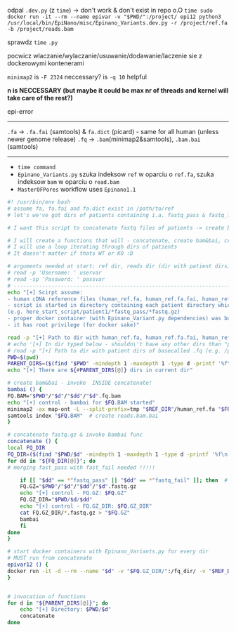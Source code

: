 
odpal `.dev.py` (z `time`)  -> don't work & don't exist in repo o.O
`time sudo docker run -it --rm --name epivar -v "$PWD/":/project/ epi12 python3 /usr/local/bin/EpiNano/misc/Epinano_Variants.dev.py -r /project/ref.fa -b /project/reads.bam`

sprawdz `time`  `.py`

pocwicz wlaczanie/wylaczanie/usuwanie/dodawanie/laczenie sie z dockerowymi kontenerami

`minimap2`
	is `-F 2324` neccessary?
	is `-q 10` helpful

**n is NECCESSARY (but maybe it could be max nr of threads and kernel will take care of the rest?)**

epi-error
****
`.fa` -> `.fa.fai` (samtools) & `fa.dict` (picard)  - same for all human (unless newer genome release)
`.fq` -> `.bam`(minimap2&samtools), `.bam.bai` (samtools)
  
****
- `time command`
- `Epinano_Variants.py` szuka indeksow `ref` w oparciu o `ref.fa`, szuka indeksow `bam` w oparciu o `read.bam`
- `MasterOFPores` workflow uses `Epinano1.1`

```bash
#! /usr/bin/env bash
# assume fa, fa.fai and fa.dict exist in /path/to/ref
# let's we've got dirs of patients containing i.a. fastq_pass & fastq_fail dirs

# I want this script to concatenate fastq files of patients -> create bam -> create bai -> create .csv | than repeat for the next patient

# I will create a functions that will - concatenate, create bam&bai, create csv
# I will use a loop iterating through dirs of patients
# It doesn't matter if thats WT or KO :D 

# arguments needed at start: ref dir, reads dir (dir with patient dirs)
# read -p 'Username: ' uservar
# read -sp 'Password: ' passvar
# ----------------------------------------------------------------------------
echo "[+] Scirpt assume:
- human cDNA reference files (human_ref.fa, human_ref.fa.fai, human_ref.fa.dict) are in one dir and have exactly the same filename
- script is started in directory containing each patient directory which contain dirs with basecalled .fq.gz
(e.g. here_start_script/patient1/*fastq_pass/*fastq.gz)
- proper docker container (with Epinano_Variant.py dependencies) was build, and it's image name is epi12
- it has root privilege (for docker sake)"

read -p "[+] Path to dir with human_ref.fa, human_ref.fa.fai, human_ref.fa.dict: " REF_DIR
# echo '[+] In dir typed below - shouldn\'t have any other dirs than "patient dirs"'
# read -p "[+] Path to dir with patient dirs of basecalled .fq (e.g. /parent/fq_pass/fq.gz): " READ_DIR
PWD=$(pwd)
PARENT_DIRS=($(find "$PWD" -mindepth 1 -maxdepth 1 -type d -printf '%f\n'))  # store parent dirs in an array. '-printf '%f\n'' so not to store whole path
echo "[+] There are ${#PARENT_DIRS[@]} dirs in current dir"

# create bam&bai - invoke  INSIDE concatenate!
bambai () {
FQ.BAM="$PWD"/"$d"/"$dd"/"$d".fq.bam
echo "[+] control - bambai for $FQ.BAM started"
minimap2 -ax map-ont -L --split-prefix=tmp "$REF_DIR"/human_ref.fa "$FQ.GZ" | samtools view -bh | samtools sort -O bam > "$FQ.BAM"  # create reads.bam
samtools index "$FQ.BAM"  # create reads.bam.bai
}

# concatenate fastq.gz & invoke bambai func
concatenate () {
local FQ_DIR
FQ_DIR=($(find "$PWD/$d" -mindepth 1 -maxdepth 1 -type d -printf '%f\n'))  # store all dirs of a parent dir in an array
for dd in "${FQ_DIR[@]}"; do
# merging fast_pass with fast_fail needed !!!!!	

	if [[ "$dd" == *"fastq_pass" || "$dd" == *"fastq_fail" ]]; then  # [[]] enables '==' for expressions line in path. expansion or `=~` for regex matching
	FQ.GZ="$PWD"/"$d"/"$dd"/"$d".fastq.gz
	echo "[+] control - FQ.GZ: $FQ.GZ"
	FQ.GZ_DIR="$PWD/$d/$dd"
	echo "[+] control - FQ.GZ_DIR: $FQ.GZ_DIR"
	cat FQ.GZ_DIR/*.fastq.gz > "$FQ.GZ"
	bambai
	fi
done
}

# start docker containers with Epinano_Variants.py for every dir
# MUST run from concatenate
epivar12 () {
docker run -it -d --rm --name "$d" -v "$FQ.GZ_DIR/":/fq_dir/ -v "$REF_DIR/":ref_dir/ epi12 python3 /usr/local/bin/EpiNano/Epinano_Variants.py -R /ref_dir/human_ref.fa -b /fq_dir/"$d".fq.bam -s /usr/local/bin/EpiNano/misc/sam2tsv.jar -n 30  # n is NECCESSARY (but maybe it could be max nr of threads and kernel will take care of the rest?)
}


# invocation of functions
for d in "${PARENT_DIRS[@]}"; do
	echo "[+] Directory: $PWD/$d"
	concatenate
done


```